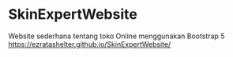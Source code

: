 # SkinExpertWebsite
Website sederhana tentang toko Online menggunakan Bootstrap 5
https://ezratashelter.github.io/SkinExpertWebsite/

